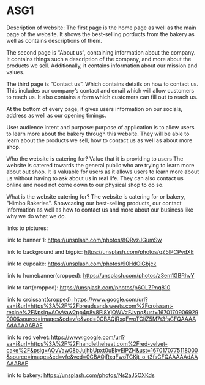 # ASG1
Description of website:
The first page is the home page as well as the main page of the website. It shows the best-selling porducts from the bakery as well as contains descriptions of them.

The second page is “About us”, containing information about the company. It contains things such a description of the company, and more about the products we sell. Additionally, it contains information about our mission and values.

The third page is “Contact us”. Which contains details on how to contact us. This includes our company’s contact and email which will allow customers to reach us. It also contains a form which customers can fill out to reach us.

At the bottom of every page, it gives users information on our socials, address as well as our opening timings.


User audience intent and purpose:
purpose of application is to allow users to learn more about the bakery through this website. They will be able to learn about the products we sell, how to contact us as well as about more shop.

Who the website is catering for? Value that it is providing to users
The website is catered towards the general public who are trying to learn more about out shop. It is valuable for users as it allows users to learn more about us without having to ask about us in real life. They can also contact us online and need not come down to our physical shop to do so.

What is the website catering for?
The website is catering for or bakery, "Himbo Bakeries". Showcasing our best-selling products, our contact information as well as how to contact us and more about our business like why we do what we do.


links to pictures:

link to banner 1:
https://unsplash.com/photos/8QRvzJGumSw

link to background and bigpic:
https://unsplash.com/photos/qZ5lPCPvdXE

link to cupcake:
https://unsplash.com/photos/90HdOlGbjck

link to homebanner(cropped):
https://unsplash.com/photos/z3em1GBRhvY

link to tart(cropped):
https://unsplash.com/photos/p6OLZPnq810

link to croissant(cropped):
https://www.google.com/url?sa=i&url=https%3A%2F%2Fbreadsandsweets.com%2Fcroissant-recipe%2F&psig=AOvVaw2pp4p8v8Pl8YjOWVzFJvpq&ust=1670170906929000&source=images&cd=vfe&ved=0CBAQjRxqFwoTCIjZ5M7t3fsCFQAAAAAdAAAAABAE

link to red velvet:
https://www.google.com/url?sa=i&url=https%3A%2F%2Fhandletheheat.com%2Fred-velvet-cake%2F&psig=AOvVaw08bJujhbUpxt0uEkvElPZH&ust=1670170775118000&source=images&cd=vfe&ved=0CBAQjRxqFwoTCKjt_o_t3fsCFQAAAAAdAAAAABAE


link to bakery:
https://unsplash.com/photos/Ns2aJ5OXKds
